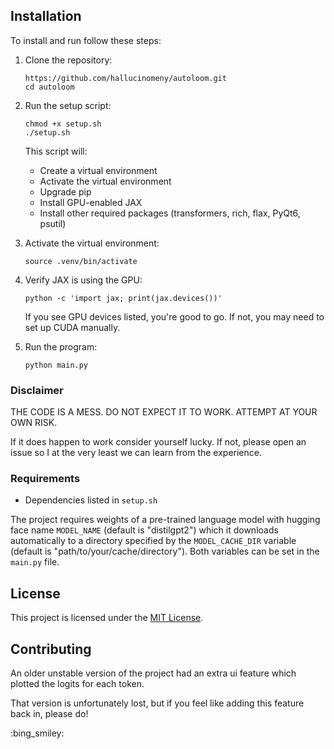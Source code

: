 ## Installation

To install and run follow these steps:

1. Clone the repository:
   ```
   https://github.com/hallucinomeny/autoloom.git
   cd autoloom
   ```

2. Run the setup script:
   ```
   chmod +x setup.sh
   ./setup.sh
   ```
   This script will:
   - Create a virtual environment
   - Activate the virtual environment
   - Upgrade pip
   - Install GPU-enabled JAX
   - Install other required packages (transformers, rich, flax, PyQt6, psutil)

3. Activate the virtual environment:
   ```
   source .venv/bin/activate
   ```

4. Verify JAX is using the GPU:
   ```
   python -c 'import jax; print(jax.devices())'
   ```
   If you see GPU devices listed, you're good to go. If not, you may need to set up CUDA manually.

5. Run the program:
   ```
   python main.py
   ```

### Disclaimer

THE CODE IS A MESS. 
DO NOT EXPECT IT TO WORK.
ATTEMPT AT YOUR OWN RISK.

If it does happen to work consider yourself lucky. 
If not, please open an issue so I at the very least we can learn from the experience.

### Requirements

- Dependencies listed in `setup.sh`


The project requires weights of a pre-trained language model with hugging face name `MODEL_NAME` (default is "distilgpt2") which it downloads automatically to a directory specified by the `MODEL_CACHE_DIR` variable (default is "path/to/your/cache/directory"). Both variables can be set in the `main.py` file.

## License

This project is licensed under the [MIT License](LICENSE).

## Contributing

An older unstable version of the project had an extra ui feature which plotted the logits for each token.

That version is unfortunately lost, but if you feel like adding this feature back in, please do! 

:bing_smiley:
 